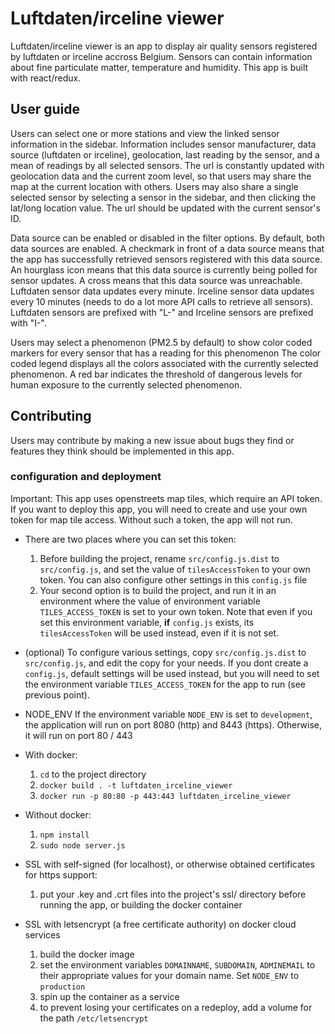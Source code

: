# Luftdaten/irceline viewer

Luftdaten/irceline viewer is an app to display air quality sensors registered by luftdaten or irceline accross Belgium. Sensors can contain information about fine particulate matter, temperature and humidity.
This app is built with react/redux.

## User guide

Users can select one or more stations and view the linked sensor information in the sidebar. Information includes sensor manufacturer, data source (luftdaten or irceline), geolocation, last reading by the sensor, and a mean of readings by all selected sensors.
The url is constantly updated with geolocation data and the current zoom level, so that users may share the map at the current location with others. Users may also share a single selected sensor by selecting a sensor in the sidebar, and then clicking the lat/long location value. The url should be updated with the current sensor's ID.

Data source can be enabled or disabled in the filter options. By default, both data sources are enabled.
A checkmark in front of a data source means that the app has successfully retrieved sensors registered with this data source.
An hourglass icon means that this data source is currently being polled for sensor updates.
A cross means that this data source was unreachable.
Luftdaten sensor data updates every minute.
Irceline sensor data updates every 10 minutes (needs to do a lot more API calls to retrieve all sensors).
Luftdaten sensors are prefixed with "L-" and Irceline sensors are prefixed with "I-".

Users may select a phenomenon (PM2.5 by default) to show color coded markers for every sensor that has a reading for this phenomenon
The color coded legend displays all the colors associated with the currently selected phenomenon. A red bar indicates the threshold of dangerous levels for human exposure to the currently selected phenomenon.

## Contributing

Users may contribute by making a new issue about bugs they find or features they think should be implemented in this app.

### configuration and deployment

Important: This app uses openstreets map tiles, which require an API token. If you want to deploy this app, you will need to create and use your own token for map tile access. Without such a token, the app will not run.

* There are two places where you can set this token:
    1. Before building the project, rename `src/config.js.dist` to `src/config.js`, and set the value of `tilesAccessToken` to your own token. You can also configure other settings in this `config.js` file
    2. Your second option is to build the project, and run it in an environment where the value of environment variable `TILES_ACCESS_TOKEN` is set to your own token. Note that even if you set this environment variable, **if** `config.js` exists, its `tilesAccessToken` will be used instead, even if it is not set.

* (optional) To configure various settings, copy `src/config.js.dist` to `src/config.js`, and edit the copy for your needs. If you dont create a `config.js`, default settings will be used instead, but you will need to set the environment variable `TILES_ACCESS_TOKEN` for the app to run (see previous point).

* NODE_ENV
    If the environment variable `NODE_ENV` is set to `development`, the application will run on port 8080 (http) and 8443 (https). Otherwise, it will run on port 80 / 443

* With docker:
    1. `cd` to the project directory
    2. `docker build . -t luftdaten_irceline_viewer`
    3. `docker run -p 80:80 -p 443:443 luftdaten_irceline_viewer`

* Without docker:
    1. `npm install`
    2. `sudo node server.js`

* SSL with self-signed (for localhost), or otherwise obtained certificates for https support:
    1. put your .key and .crt files into the project's ssl/ directory before running the app, or building the docker container
    
* SSL with letsencrypt (a free certificate authority) on docker cloud services
    1. build the docker image
    2. set the environment variables `DOMAINNAME`, `SUBDOMAIN`, `ADMINEMAIL` to their appropriate values for your domain name. Set `NODE_ENV` to `production`
    3. spin up the container as a service
    4. to prevent losing your certificates on a redeploy, add a volume for the path `/etc/letsencrypt`